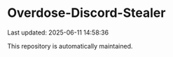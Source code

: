 # Overdose-Discord-Stealer

Last updated: 2025-06-11 14:58:36

This repository is automatically maintained.
